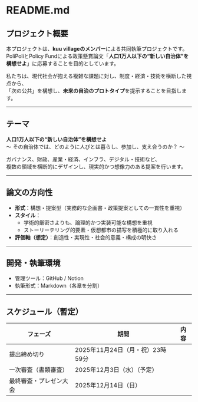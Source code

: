 # README.md

## プロジェクト概要
本プロジェクトは、**kuu villageのメンバー**による共同執筆プロジェクトです。  
PoliPoliとPolicy Fundによる政策懸賞論文「**人口1万人以下の“新しい自治体”を構想せよ**」に応募することを目的としています。

私たちは、現代社会が抱える複雑な課題に対し、制度・経済・技術を横断した視点から、  
「次の公共」を構想し、**未来の自治のプロトタイプ**を提示することを目指します。

---

## テーマ
**人口1万人以下の“新しい自治体”を構想せよ**  
〜 その自治体では、どのように人びとは暮らし、参加し、支え合うのか？ 〜

ガバナンス、財政、産業・経済、インフラ、デジタル・技術など、  
複数の領域を横断的にデザインし、現実的かつ想像力のある提案を行います。

---

## 論文の方向性
- **形式**：構想・提案型（実務的な企画書・政策提案としての一貫性を重視）  
- **スタイル**：  
  - 学術的厳密さよりも、論理的かつ実装可能な構想を重視  
  - ストーリーテリング的要素・仮想都市の描写を積極的に取り入れる  
- **評価軸（想定）**：創造性・実現性・社会的意義・構成の明快さ  

---

## 開発・執筆環境
- 管理ツール：GitHub / Notion  
- 執筆形式：Markdown（各章を分割）  

---

## スケジュール（暫定）
| フェーズ | 期間 | 内容 |
|-----------|------|------|
| 提出締め切り | 2025年11月24日（月・祝）23時59分 | |
| 一次審査（書類審査） | 2025年12月3日（水）（予定） | |
| 最終審査・プレゼン大会 | 2025年12月14日（日） | |
